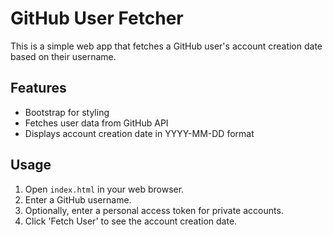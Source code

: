 # GitHub User Fetcher

This is a simple web app that fetches a GitHub user's account creation date based on their username.

## Features
- Bootstrap for styling
- Fetches user data from GitHub API
- Displays account creation date in YYYY-MM-DD format

## Usage
1. Open `index.html` in your web browser.
2. Enter a GitHub username.
3. Optionally, enter a personal access token for private accounts.
4. Click 'Fetch User' to see the account creation date.